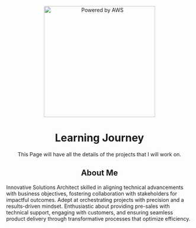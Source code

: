 <div align="center">
  <img src="https://logos-world.net/wp-content/uploads/2021/08/Amazon-Web-Services-AWS-Logo.png" alt="Powered by AWS" width="300">

  # Learning Journey

  <p>This Page will have all the details of the projects that I will work on.</p>
</div>

<div align="center">
  
  ## About Me
  
</div>
<div align="left">
<p>Innovative Solutions Architect skilled in aligning technical advancements with business objectives, fostering collaboration with stakeholders for impactful outcomes. Adept at orchestrating projects with precision and a results-driven mindset. Enthusiastic about providing pre-sales with technical support, engaging with customers, and ensuring seamless product delivery through transformative processes that optimize efficiency.</p>  

</div>
  



